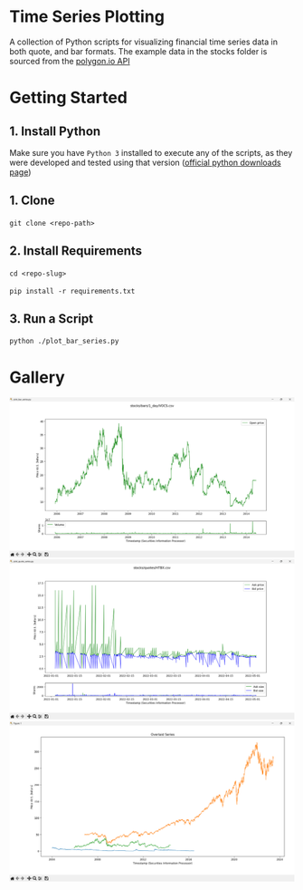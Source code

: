 # Time Series Plotting

A collection of Python scripts for visualizing financial time series data in both quote, and bar formats.
The example data in the stocks folder is sourced from the [polygon.io API](https://polygon.io/docs/stocks)

# Getting Started

## 1. Install Python

Make sure you have `Python 3` installed to execute any of the scripts, as they were developed and tested using that version ([official python downloads page](https://www.python.org/downloads/))

## 1. Clone

`git clone <repo-path>`

## 2. Install Requirements

`cd <repo-slug>`

`pip install -r requirements.txt`

## 3. Run a Script

`python ./plot_bar_series.py`

# Gallery

![plot_bar_series.png](images/plot_bar_series.png)
![plot_quote_series.png](images/plot_quote_series.png)
![plot_overlaid_series.png](images/plot_overlaid_series.png)
